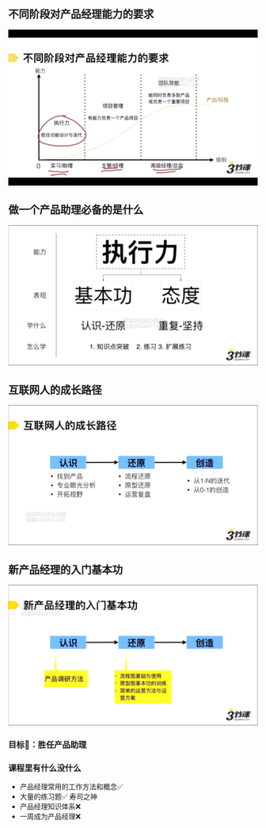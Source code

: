 ## 不同阶段对产品经理能力的要求

![](src/2024-01-14_10-45-05.png)


## 做一个产品助理必备的是什么


![](src/2024-01-14_10-51-49.png)

## 互联网人的成长路径

![](./src/2024-01-14_10-53-20.png)

## 新产品经理的入门基本功


![](src/2024-01-14_10-56-08.png)

### 目标🎯：胜任产品助理

### 课程里有什么没什么
- 产品经理常用的工作方法和概念✅
- 大量的练习题✅  寿司之神
- 产品经理知识体系❌
- 一周成为产品经理❌


